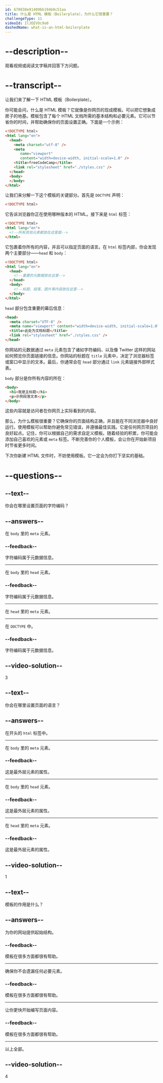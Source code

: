 ```yaml
---
id: 670838e914096b194b0c51aa
title: 什么是 HTML 模板（Boilerplate），为什么它很重要？
challengeType: 11
videoId: IlJEEVOc9o0
dashedName: what-is-an-html-boilerplate
---
```


# --description--

观看视频或阅读文字稿并回答下方问题。

# --transcript--

让我们来了解一下 HTML 模板（Boilerplate）。

你可能会问，什么是 HTML 模板？它就像是你网页的现成模板。可以把它想象成房子的地基。模板包含了每个 HTML 文档所需的基本结构和必要元素。它可以节省你的时间，并帮助确保你的页面设置正确。下面是一个示例：

```html
<!DOCTYPE html>
<html lang="en">
  <head>
    <meta charset="utf-8" />
    <meta
       name="viewport"
       content="width=device-width, initial-scale=1.0" />
    <title>freeCodeCamp</title>
    <link rel="stylesheet" href="./styles.css" />
  </head>
  <body>
  </body>
</html>
```

让我们来分解一下这个模板的关键部分。首先是 `DOCTYPE` 声明：

```html
<!DOCTYPE html>
```

它告诉浏览器你正在使用哪种版本的 HTML。接下来是 `html` 标签：

```html
<!DOCTYPE html>
<html lang="en">
  <!--所有其他元素都放在这里面-->
</html>
```

它包裹着你所有的内容，并且可以指定页面的语言。在 `html` 标签内部，你会发现两个主要部分——`head` 和 `body`：

```html
<!DOCTYPE html>
<html lang="en">
  <head>
    <!--重要的元数据放在这里-->
  </head>
  <body>
    <!--标题、段落、图片等内容放在这里-->
  </body>
</html>
```

`head` 部分包含重要的幕后信息：

```html
<head>
  <meta charset="UTF-8" />
  <meta name="viewport" content="width=device-width, initial-scale=1.0" />
  <title>此处为文档标题</title>
  <link rel="stylesheet" href="./styles.css" />
</head>
```

你网站的元数据通过 `meta` 元素包含了诸如字符编码、以及像 Twitter 这样的网站如何预览你页面链接的信息。你网站的标题在 `title` 元素中，决定了浏览器标签或窗口中显示的文本。最后，你通常会在 `head` 部分通过 `link` 元素链接外部样式表。

`body` 部分是你所有内容的所在：

```html
<body>
  <h1>我是主标题</h1>
  <p>示例段落文本</p>
</body>
```

这些内容就是访问者在你网页上实际看到的内容。

那么，为什么模板很重要？它确保你的页面结构正确，并且能在不同浏览器中良好运行。使用模板可以帮助你避免常见错误，并遵循最佳实践。它是任何网页项目的良好起点。记住，你可以根据自己的需求自定义模板。随着经验的积累，你可能会添加自己喜欢的元素或 `meta` 标签。不断完善你的个人模板，会让你在开始新项目时节省更多时间。

下次你新建 HTML 文件时，不妨使用模板。它一定会为你打下坚实的基础。

# --questions--

## --text--

你会在哪里设置页面的字符编码？

## --answers--

在 `body` 里的 `meta` 元素。

### --feedback--

字符编码属于元数据信息。

---

在 `body` 里的 `head` 元素。

### --feedback--

字符编码属于元数据信息。

---

在 `head` 里的 `meta` 元素。

---

在 `DOCTYPE` 中。

### --feedback--

字符编码属于元数据信息。

## --video-solution--

3

## --text--

你会在哪里设置页面的语言？

## --answers--

在开头的 `html` 标签中。

---

在 `body` 里的 `meta` 元素。

### --feedback--

这是最外层元素的属性。

---

在 `body` 里的 `head` 元素。

### --feedback--

这是最外层元素的属性。

---

在 `head` 里的 `meta` 元素。

### --feedback--

这是最外层元素的属性。

## --video-solution--

1

## --text--

模板的作用是什么？

## --answers--

为你的网站提供起始结构。

### --feedback--

模板在很多方面都很有帮助。

---

确保你不会遗漏任何必要元素。

### --feedback--

模板在很多方面都很有帮助。

---

让你更快开始编写页面内容。

### --feedback--

模板在很多方面都很有帮助。

---

以上全部。

## --video-solution--

4

